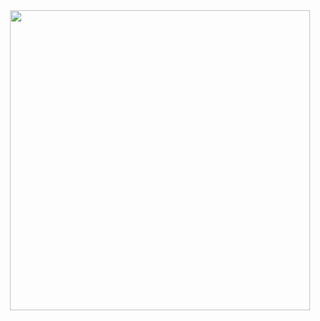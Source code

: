 <div id="header" align="center">
  <img src="https://media0.giphy.com/media/1GEATImIxEXVR79Dhk/giphy.gif?cid=ecf05e47psoox3ksiv3fl9ulllctl5y0xmrt1h10y6b106hb&rid=giphy.gif&ct=g" width="480" />

</div>
